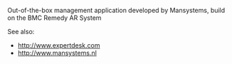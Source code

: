Out-of-the-box management application developed by Mansystems, build on the BMC Remedy AR System

See also:
  * http://www.expertdesk.com
  * http://www.mansystems.nl